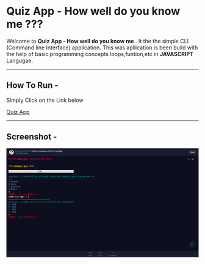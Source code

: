 # Quiz App - How well do you know me ???
 Welcome to **Quiz App - How well do you know me** . 
 It the the simple CLI (Command line Interface) application.
 This was apllication is been build with the help of basic programming concepts loops,funtion,etc in **JAVASCRIPT** Langugae. 

---
## How To Run -
 Simply Click on the Link below

 [Quiz App](https://repl.it/@RAHULKUVLEKAR/WebDevAssignment-1EX-14-15-readLineSynckeyInYN?embed=1&output=1#index.js)

---
## Screenshot -

![Quiz App](QuizApp-SS.png)
